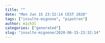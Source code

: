 ```yaml
---
title: ""
date: "Mon Jun 15 23:32:14 CEST 2020"
tags: ["insulte-mignone", "pipotron"]
author: m1ch3l
categories: ["generated"]
slug: "insulte-mignone/2020-06-15-23:32:14"
---
```



